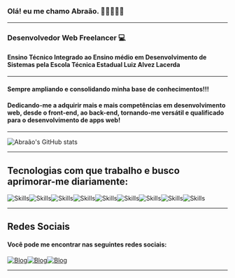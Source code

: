 ### Olá! eu me chamo Abraão. 👋🏽🧑🏽‍💻<Br>

<hr/>

### Desenvolvedor Web Freelancer 💻
#### Ensino Técnico Integrado ao Ensino médio em Desenvolvimento de Sistemas pela Escola Técnica Estadual Luiz Alvez Lacerda 

<hr>

#### Sempre ampliando e consolidando minha base de conhecimentos!!!
#### Dedicando-me a adquirir mais e mais competências em desenvolvimento web, desde o front-end, ao back-end, tornando-me versátil e qualificado para o desenvolvimento de apps web!
<hr>

![Abraão's GitHub stats](https://github-readme-stats.vercel.app/api?username=Abraa0-Dev&show_icons=true&theme=react)
<hr>

## Tecnologias com que trabalho e busco aprimorar-me diariamente:

![Skills](https://img.shields.io/badge/HTML5-E34F26?style=for-the-badge&logo=html5&logoColor=white)![Skills](https://img.shields.io/badge/CSS3-1572B6?style=for-the-badge&logo=css3&logoColor=white)![Skills](https://img.shields.io/badge/JavaScript-323330?style=for-the-badge&logo=javascript&logoColor=F7DF1E)![Skills](https://img.shields.io/badge/Sass-CC6699?style=for-the-badge&logo=sass&logoColor=white)![Skills](https://img.shields.io/badge/Bootstrap-563D7C?style=for-the-badge&logo=bootstrap&logoColor=white)![Skills](https://img.shields.io/badge/PHP-777BB4?style=for-the-badge&logo=php&logoColor=white)![Skills](https://img.shields.io/badge/MySQL-005C84?style=for-the-badge&logo=mysql&logoColor=white)![Skills](https://img.shields.io/badge/Ionic-3880FF?style=for-the-badge&logo=ionic&logoColor=white)![Skills](https://img.shields.io/badge/Python-3776AB?style=for-the-badge&logo=python&logoColor=white)




<hr>

## Redes Sociais
#### Você pode me encontrar nas seguintes redes sociais:

[![Blog](https://img.shields.io/badge/Instagram-E4405F?style=for-the-badge&logo=instagram&logoColor=white)](https://www.instagram.com/abraao_fsantos/)[![Blog](https://img.shields.io/badge/Facebook-1877F2?style=for-the-badge&logo=facebook&logoColor=white)](https://www.facebook.com/profile.php?id=61554218602385)[![Blog](https://img.shields.io/badge/LinkedIn-0077B5?style=for-the-badge&logo=linkedin&logoColor=white)](https://www.linkedin.com/in/abra%C3%A3o-santos-aaa915273/)
<hr>

